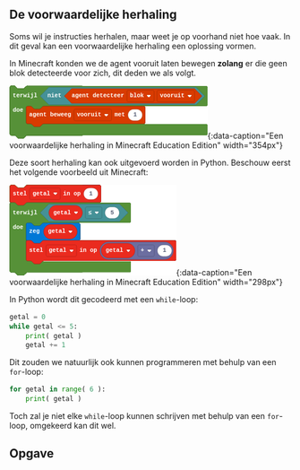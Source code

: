 ## De voorwaardelijke herhaling
Soms wil je instructies herhalen, maar weet je op voorhand niet hoe vaak. In dit geval kan een voorwaardelijke herhaling een oplossing vormen.

In Minecraft konden we de agent vooruit laten bewegen **zolang** er die geen blok detecteerde voor zich, dit deden we als volgt.

![minecraft voorwaardelijke herhaling](media/voorwaardelijke_herhaling_minecraft.png "minecraft voorwaardelijke herhaling"){:data-caption="Een voorwaardelijke herhaling in Minecraft Education Edition" width="354px"}

Deze soort herhaling kan ook uitgevoerd worden in Python. Beschouw eerst het volgende voorbeeld uit Minecraft:

![minecraft voorwaardelijke herhaling](media/voorwaardelijke_herhaling.png "minecraft voorwaardelijke herhaling"){:data-caption="Een voorwaardelijke herhaling in Minecraft Education Edition" width="298px"}

In Python wordt dit gecodeerd met een `while`-loop:
```python
getal = 0
while getal <= 5:
    print( getal )
    getal += 1
```

Dit zouden we natuurlijk ook kunnen programmeren met behulp van een `for`-loop:
```python
for getal in range( 6 ):
    print( getal )
```

Toch zal je niet elke `while`-loop kunnen schrijven met behulp van een `for`-loop, omgekeerd kan dit wel.



## Opgave
